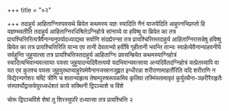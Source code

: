 +++
title = "०२"

+++
तदाहुर्य आहिताग्निरुपवसथे म्रियेत कथमस्य यज्ञः स्यादिति नैनं याजयेदिति
आहुरनभिप्राप्तो हि यज्ञम्भवतीति तदाहुर्य
आहिताग्निरधिश्रितेऽग्निहोत्रे
सांनाय्ये वा हविष्षु वा म्रियेत का तत्र
प्रायश्चित्तिरित्यत्रैवैनान्यनुपर्यादध्याद्यथा
सर्वाणि संदह्येरन्सा तत्र प्रायश्चित्तिस्तदाहुर्य आहिताग्निरासन्नेषु
हविष्षु म्रियेत का तत्र प्रायश्चित्तिरिति याभ्य एव तानी
देवताभ्यो हवींषि गृहीतानी भवन्ति ताभ्यः
स्वाहेत्येवैनान्याहवनीये सर्वहुन्ति
जुहुयात्सा तत्र प्रायश्चित्तिस्तदाहुर्य आहिताग्निः
प्रवसन्म्रियेत कथमस्याग्निहोत्रं
स्यादित्यभिवान्यवत्सायाः
पयसा जुहुयादन्यदिवैतत्पयो यदभिवान्यवत्साया अन्यदिवैतदग्निहोत्रं
यत्प्रेतस्यापि वा यत एव कुतश्च पयसा
जुहुयुरथाप्याहुरेवमेवैनानजस्रानजुह्वत
इन्धीरन्ना शरीराणामाहर्तोरिति यदि शरीराणि न विद्येरन्पर्णशरः षष्टिं
त्रीणि च शतान्याहृत्य तेषाम्पुरुषरूपकमिव कृतिवा
तस्मिंस्तामावृतं
कुर्युरथैना-ञ्छरीरैराहृतैः
संस्पर्श्योद्वासयेयुरध्यर्धशतं काये सक्थिनी द्विपञ्चाशे च विंशे 

चोरू द्विपञ्चविंशे शेषां तु शिरस्युपरि दध्यात्सा तत्र प्रायश्चित्ति २




 

